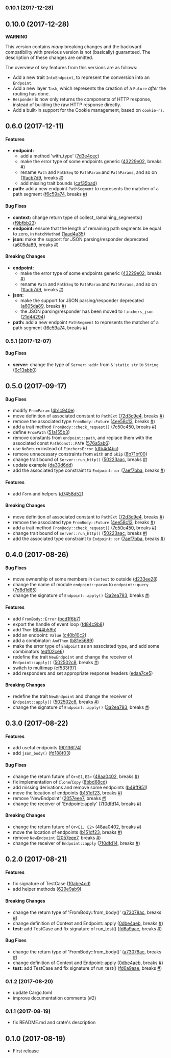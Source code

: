 <a name="0.10.1"></a>
### 0.10.1 (2017-12-28)

<a name="0.10.0"></a>
## 0.10.0 (2017-12-28)

**WARNING**

This version contains *many* breaking changes and the backward compatibility with previous version is not (basically) guaranteed.
The description of these changes are omitted.

The overview of key features from this versions are as follows:

* Add a new trait `IntoEndpoint`, to represent the conversion into an `Endpoint`.
* Add a new layer `Task`, which represents the creation of a `Future` *after* the routing has done.
* `Responder` is now only returns the components of HTTP response, instead of building the raw HTTP response directly.
* Add a built-in support for the Cookie management, based on `cookie-rs`.

<a name="0.6.0"></a>
## 0.6.0 (2017-12-11)


#### Features

* **endpoint:**
  *  add a method 'with_type' ([7d3e4cec](https://github.com/finchers-rs/finchers/commit/7d3e4cecc366c600e6fef04583eeb134d00e018f))
  *  make the error type of some endpoints generic ([43229e02](https://github.com/finchers-rs/finchers/commit/43229e02bc4aa2d25e4633b6f3e1e3f1d775e7b1), breaks [#](https://github.com/finchers-rs/finchers/issues/))
  *  rename `Path` and `PathSeq` to `PathParam` and `PathParams`, and so on ([1facb7d9](https://github.com/finchers-rs/finchers/commit/1facb7d9cb1d10e2daafa508f68b7faa50bc947e), breaks [#](https://github.com/finchers-rs/finchers/issues/))
  *  add missing trait bounds ([caf35bad](https://github.com/finchers-rs/finchers/commit/caf35bad6a75ffc2ac9438582823777898017391))
* **path:**  add a new endpoint `PathSegment` to represents the matcher of a path segment ([f6c59a74](https://github.com/finchers-rs/finchers/commit/f6c59a742d86d6b7627fcf371776b35414eac67c), breaks [#](https://github.com/finchers-rs/finchers/issues/))

#### Bug Fixes

* **context:**  change return type of collect_ramaining_segments() ([f9bfbb23](https://github.com/finchers-rs/finchers/commit/f9bfbb236884f4099152d6128bf551d84b43d865))
* **endpoint:**  ensure that the length of remaining path segments be equal to zero, in `MatchMethod` ([1aad4a35](https://github.com/finchers-rs/finchers/commit/1aad4a353641ac426d229f79dbc77cdb939014da))
* **json:**  make the support for JSON parsing/responder deprecated ([a605da89](https://github.com/finchers-rs/finchers/commit/a605da8933659c602a2e793e6520c9e1d9a76776), breaks [#](https://github.com/finchers-rs/finchers/issues/))

#### Breaking Changes

* **endpoint:**
  *  make the error type of some endpoints generic ([43229e02](https://github.com/finchers-rs/finchers/commit/43229e02bc4aa2d25e4633b6f3e1e3f1d775e7b1), breaks [#](https://github.com/finchers-rs/finchers/issues/))
  *  rename `Path` and `PathSeq` to `PathParam` and `PathParams`, and so on ([1facb7d9](https://github.com/finchers-rs/finchers/commit/1facb7d9cb1d10e2daafa508f68b7faa50bc947e), breaks [#](https://github.com/finchers-rs/finchers/issues/))
* **json:**
  *  make the support for JSON parsing/responder deprecated ([a605da89](https://github.com/finchers-rs/finchers/commit/a605da8933659c602a2e793e6520c9e1d9a76776), breaks [#](https://github.com/finchers-rs/finchers/issues/))
  * the JSON parsing/responder has been moved to `finchers_json` ([21d44294](https://github.com/finchers-rs/finchers/commit/21d44294f136794ee03f9401f53db69af15debfb))
* **path:**  add a new endpoint `PathSegment` to represents the matcher of a path segment ([f6c59a74](https://github.com/finchers-rs/finchers/commit/f6c59a742d86d6b7627fcf371776b35414eac67c), breaks [#](https://github.com/finchers-rs/finchers/issues/))



<a name="0.5.1"></a>
### 0.5.1 (2017-12-07)


#### Bug Fixes

* **server:**  change the type of `Server::addr` from `&'static str` to `String` ([6c13abb0](https://github.com/finchers-rs/finchers/commit/6c13abb02bf6602d8ae5228f90b2465dfd2318d9))



<a name="0.5.0"></a>
## 0.5.0 (2017-09-17)


#### Bug Fixes

*   modify `FromParam` ([4b1c940e](https://github.com/finchers-rs/finchers/commit/4b1c940e6ced0268bb90450febfad2c97b92265e))
*   move definition of associated constant to `PathExt` ([72d3c9e4](https://github.com/finchers-rs/finchers/commit/72d3c9e46dd124e35fb3372e0e7633b68968b960), breaks [#](https://github.com/finchers-rs/finchers/issues/))
*   remove the associated type `FromBody::Future` ([4ee58c13](https://github.com/finchers-rs/finchers/commit/4ee58c13886499fc005101dd11e47165f76f0c39), breaks [#](https://github.com/finchers-rs/finchers/issues/))
*   add a trait method `FromBody::check_request()` ([7c50c450](https://github.com/finchers-rs/finchers/commit/7c50c4507113feb041488080e20c59ed2e78dd10), breaks [#](https://github.com/finchers-rs/finchers/issues/))
*   define `FromPath` ([51a155b3](https://github.com/finchers-rs/finchers/commit/51a155b338150349919b5b89399ab0e074d5ca70))
*   remove constants from `endpoint::path`, and replace them with the associated const `PathConst::PATH` ([576a5ab6](https://github.com/finchers-rs/finchers/commit/576a5ab6322f0e85c56b9e7e89a8979988ab72f6))
*   use `NoReturn` instead of `FinchersError` ([dfb4d4bc](https://github.com/finchers-rs/finchers/commit/dfb4d4bc9f959ff1f48ef18ba171fc1412c0fba3))
*   remove unnecessary constraints from `With` and `Skip` ([8b71bf00](https://github.com/finchers-rs/finchers/commit/8b71bf003d838fd561a86c14268096967e1a05d6))
*   change trait bound of `Server::run_http()` ([50223aac](https://github.com/finchers-rs/finchers/commit/50223aaca99ffcd55b2986401a85e660dbd4689e), breaks [#](https://github.com/finchers-rs/finchers/issues/))
*   update example ([da30d6dd](https://github.com/finchers-rs/finchers/commit/da30d6dde855fe593c60440f9110afb047a9a35d))
*   add the associated type constraint to `Endpoint::or` ([7aef7bba](https://github.com/finchers-rs/finchers/commit/7aef7bba568c27dd00b0e3a2f12c263ae310d3f2), breaks [#](https://github.com/finchers-rs/finchers/issues/))

#### Features

*   add `Form` and helpers ([d7458d52](https://github.com/finchers-rs/finchers/commit/d7458d52f09981d8f95cc3a939b3e76b5369a7cf))

#### Breaking Changes

*   move definition of associated constant to `PathExt` ([72d3c9e4](https://github.com/finchers-rs/finchers/commit/72d3c9e46dd124e35fb3372e0e7633b68968b960), breaks [#](https://github.com/finchers-rs/finchers/issues/))
*   remove the associated type `FromBody::Future` ([4ee58c13](https://github.com/finchers-rs/finchers/commit/4ee58c13886499fc005101dd11e47165f76f0c39), breaks [#](https://github.com/finchers-rs/finchers/issues/))
*   add a trait method `FromBody::check_request()` ([7c50c450](https://github.com/finchers-rs/finchers/commit/7c50c4507113feb041488080e20c59ed2e78dd10), breaks [#](https://github.com/finchers-rs/finchers/issues/))
*   change trait bound of `Server::run_http()` ([50223aac](https://github.com/finchers-rs/finchers/commit/50223aaca99ffcd55b2986401a85e660dbd4689e), breaks [#](https://github.com/finchers-rs/finchers/issues/))
*   add the associated type constraint to `Endpoint::or` ([7aef7bba](https://github.com/finchers-rs/finchers/commit/7aef7bba568c27dd00b0e3a2f12c263ae310d3f2), breaks [#](https://github.com/finchers-rs/finchers/issues/))



<a name="0.4.0"></a>
## 0.4.0 (2017-08-26)

#### Bug Fixes
*   move ownership of some members in `Context` to outside ([d233ee28](https://github.com/finchers-rs/finchers/commit/d233ee28ca0fcc7eddb28b32ea5684ecb0818ad7))
*   change the name of module `endpoint::param` to `endpoint::query` ([7d8d1d85](https://github.com/finchers-rs/finchers/commit/7d8d1d856b80ecd021dbb80a741fc646d91a7cc0))
*   change the signature of `Endpoint::apply()` ([3a2ea793](https://github.com/finchers-rs/finchers/commit/3a2ea79345e69258ce86229090d6ebf3192f0746), breaks [#](https://github.com/finchers-rs/finchers/issues/))

#### Features
*   add `FromBody::Error` ([bcd1f6b7](https://github.com/finchers-rs/finchers/commit/bcd1f6b71532c76f08768b59ae1c16912e53a8d3))
*   export the handle of event loop ([fd84c9b8](https://github.com/finchers-rs/finchers/commit/fd84c9b8c1e273e658a4db178cb81667cc3a9fc1))
*   add `Then` ([6f44b59b](https://github.com/finchers-rs/finchers/commit/6f44b59ba8297ceec83157b42a3b763694c688b8))
*   add an endpoint: `Value` ([c40b10c2](https://github.com/finchers-rs/finchers/commit/c40b10c27a502d32e727dbc099fcfc99394687ab))
*   add a combinator: `AndThen` ([b81e5689](https://github.com/finchers-rs/finchers/commit/b81e56896f49e1139004374d98a96e37fdda205b))
*   make the error type of `Endpoint` as an associated type, and add some combinators ([edf02ce6](https://github.com/finchers-rs/finchers/commit/edf02ce605b143ccb9ce4ac8b619e72a8992fc0c))
*   redefine the trait `NewEndpoint` and change the receiver of `Endpoint::apply()` ([502502c8](https://github.com/finchers-rs/finchers/commit/502502c8eca45bffe96887a53fbe9e90d793a815), breaks [#](https://github.com/finchers-rs/finchers/issues/))
*   switch to multimap ([cf533f97](https://github.com/finchers-rs/finchers/commit/cf533f9715fd7c438d12baca952d957bca11169f))
*   add responders and set appropriate response headers ([edaa7ce5](https://github.com/finchers-rs/finchers/commit/edaa7ce56416ed24c68cc0f1003201e62a568f19))

#### Breaking Changes
*   redefine the trait `NewEndpoint` and change the receiver of `Endpoint::apply()` ([502502c8](https://github.com/finchers-rs/finchers/commit/502502c8eca45bffe96887a53fbe9e90d793a815), breaks [#](https://github.com/finchers-rs/finchers/issues/))
*   change the signature of `Endpoint::apply()` ([3a2ea793](https://github.com/finchers-rs/finchers/commit/3a2ea79345e69258ce86229090d6ebf3192f0746), breaks [#](https://github.com/finchers-rs/finchers/issues/))



<a name="0.3.0"></a>
## 0.3.0 (2017-08-22)

#### Features
*   add useful endpoints ([90136f74](https://github.com/finchers-rs/finchers/commit/90136f74281507bf001124f9a7f040566973f591))
*   add `json_body()` ([fd188f03](https://github.com/finchers-rs/finchers/commit/fd188f038bee1484835e8ae06bb52602991ee41e))

#### Bug Fixes

*   change the return future of `Or<E1,E2>` ([48aa0402](https://github.com/finchers-rs/finchers/commit/48aa0402282138e5883214e293bcbecfc8aa0334), breaks [#](https://github.com/finchers-rs/finchers/issues/))
*   fix implementation of `Clone`/`Copy` ([8bbd68cd](https://github.com/finchers-rs/finchers/commit/8bbd68cd52e573951c89fb478f697d7b34fc825c))
*   add missing derivations and remove some endpoints ([b49ff951](https://github.com/finchers-rs/finchers/commit/b49ff95162c8218ab94378fae31dfce91364689b))
*   move the location of endpoints ([b151df23](https://github.com/finchers-rs/finchers/commit/b151df233fb16fdea92f2fb85b12a0ce23711e57), breaks [#](https://github.com/finchers-rs/finchers/issues/))
*   remove 'NewEndpoint' ([2057eee7](https://github.com/finchers-rs/finchers/commit/2057eee74d1dd1f844e88f5dcbb2fdb6b1d99e20), breaks [#](https://github.com/finchers-rs/finchers/issues/))
*   change the receiver of 'Endpoint::apply' ([7f0dfd14](https://github.com/finchers-rs/finchers/commit/7f0dfd147afa12dcf3c181aca057b5c9d7274ec3), breaks [#](https://github.com/finchers-rs/finchers/issues/))

#### Breaking Changes

*   change the return future of `Or<E1, E2>` ([48aa0402](https://github.com/finchers-rs/finchers/commit/48aa0402282138e5883214e293bcbecfc8aa0334), breaks [#](https://github.com/finchers-rs/finchers/issues/))
*   move the location of endpoints ([b151df23](https://github.com/finchers-rs/finchers/commit/b151df233fb16fdea92f2fb85b12a0ce23711e57), breaks [#](https://github.com/finchers-rs/finchers/issues/))
*   remove `NewEndpoint` ([2057eee7](https://github.com/finchers-rs/finchers/commit/2057eee74d1dd1f844e88f5dcbb2fdb6b1d99e20), breaks [#](https://github.com/finchers-rs/finchers/issues/))
*   change the receiver of `Endpoint::apply` ([7f0dfd14](https://github.com/finchers-rs/finchers/commit/7f0dfd147afa12dcf3c181aca057b5c9d7274ec3), breaks [#](https://github.com/finchers-rs/finchers/issues/))



<a name="0.2.0"></a>
## 0.2.0  (2017-08-21)


#### Features

*   fix signature of TestCase ([10abe4cd](https://github.com/finchers-rs/finchers/commit/10abe4cdbc01eff63f3ef8fc11771a57c995a356))
*   add helper methods ([629e9ab9](https://github.com/finchers-rs/finchers/commit/629e9ab926e0a72ac84062b5d28c46bc68cefa82))

#### Breaking Changes

*   change the return type of 'FromBody::from_body()' ([a73078ac](https://github.com/finchers-rs/finchers/commit/a73078acb203e5815fb41c3a5aa145900482b56f), breaks [#](https://github.com/finchers-rs/finchers/issues/))
*   change definition of Context and Endpoint::apply ([0dbe4aeb](https://github.com/finchers-rs/finchers/commit/0dbe4aeb3eb58371257dcb03b930f34aaf6a49f9), breaks [#](https://github.com/finchers-rs/finchers/issues/))
* **test:**  add TestCase and fix signature of run_test() ([fd6a9aae](https://github.com/finchers-rs/finchers/commit/fd6a9aae4589697de99aa795173c138799732650), breaks [#](https://github.com/finchers-rs/finchers/issues/))

#### Bug Fixes

*   change the return type of 'FromBody::from_body()' ([a73078ac](https://github.com/finchers-rs/finchers/commit/a73078acb203e5815fb41c3a5aa145900482b56f), breaks [#](https://github.com/finchers-rs/finchers/issues/))
*   change definition of Context and Endpoint::apply ([0dbe4aeb](https://github.com/finchers-rs/finchers/commit/0dbe4aeb3eb58371257dcb03b930f34aaf6a49f9), breaks [#](https://github.com/finchers-rs/finchers/issues/))
* **test:**  add TestCase and fix signature of run_test() ([fd6a9aae](https://github.com/finchers-rs/finchers/commit/fd6a9aae4589697de99aa795173c138799732650), breaks [#](https://github.com/finchers-rs/finchers/issues/))



<a name="0.1.2"></a>
### 0.1.2 (2017-08-20)
* update Cargo.toml
* improve documentation comments (#2)

<a name="0.1.1"></a>
### 0.1.1 (2017-08-19)
* fix README.md and crate's description

<a name="0.1.0"></a>
## 0.1.0 (2017-08-19)
* First release




